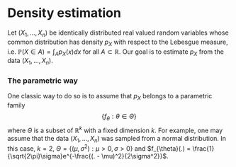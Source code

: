 # Density estimation

Let $(X_1,\ldots,X_n)$ be identically distributed real valued random variables whose common distribution has density $p_X$ with respect to the Lebesgue measure, i.e. $\mathbb{P}(X \in A) = \int_{A}p_X(x)dx$ for all $A \subset \mathbb{R}$. Our goal is to estimate $p_X$ from the data $(X_1,\ldots,X_n)$. 

### The parametric way

One classic way to do so is to assume that $p_X$ belongs to a parametric family $$\{f_{\theta} : \theta \in \Theta \}$$ where $\Theta$ is a subset of $\mathbb{R}^k$ with a fixed dimension $k$. For example, one may assume that the data $(X_1,\ldots,X_n)$ was sampled from a normal distribution. In this case, $k=2$, $\Theta = \{ (\mu, \sigma^2) : \mu > 0, \sigma > 0 \}$ and $f_{\theta}(.) = \frac{1}{\sqrt{2\pi}\sigma}e^{-\frac{(. - \mu)^2}{2\sigma^2}}$.